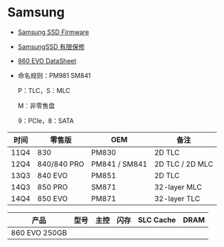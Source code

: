 # Samsung

- [Samsung SSD Firmware](https://www.samsung.com/semiconductor/minisite/ssd/download/tools/#ge_semi_anchor_stand3)

- [SamsungSSD 有限保修](https://www.samsung.com/semiconductor/global.semi.static/SAMSUNG_SSD_Limited_Warranty_Chinese_simplifed.pdf)

- [860 EVO DataSheet](https://www.samsung.com/semiconductor/global.semi.static/Samsung_SSD_860_EVO_Data_Sheet_Rev1.pdf)

- 命名规则：PM981 SM841

  P：TLC，S：MLC
  
  M：非零售盘
  
  9：PCIe，8：SATA

| 时间 | 零售版      | OEM           | 备注            |
| ---- | ----------- | ------------- | --------------- |
| 11Q4 | 830         | PM830         | 2D TLC          |
| 12Q4 | 840/840 PRO | PM841 / SM841 | 2D TLC / 2D MLC |
| 13Q3 | 840 EVO     | PM851         | 2D TLC          |
| 14Q3 | 850 PRO     | SM871         | 32-layer MLC    |
| 14Q4 | 850 EVO     | PM871         | 32-layer TLC    |



| 产品          | 型号 | 主控 | 闪存 | SLC Cache | DRAM |
| ------------- | ---- | ---- | ---- | --------- | ---- |
| 860 EVO 250GB |      |      |      |           |      |

